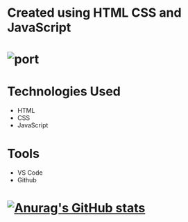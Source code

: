 # Created using HTML CSS and JavaScript

# ![port](https://user-images.githubusercontent.com/106648232/207630760-87ccec74-e193-4994-b792-1c40788965d0.png)



# Technologies Used
* HTML
* CSS
* JavaScript

# Tools
* VS Code
* Github


# [![Anurag's GitHub stats](https://github-readme-stats.vercel.app/api?username=AspiringWebGaurav)](https://github.com/anuraghazra/github-readme-stats)